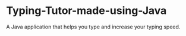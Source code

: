 # Typing-Tutor-made-using-Java
A Java application that helps you type and increase your typing speed.
